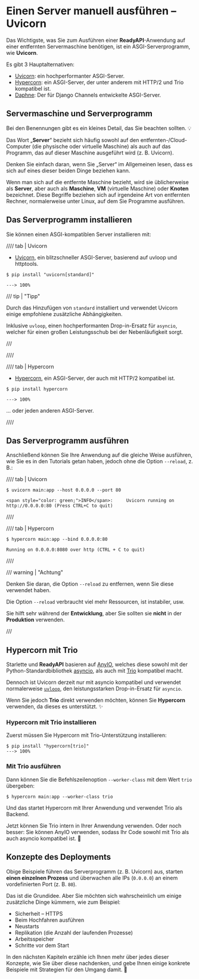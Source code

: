 # Einen Server manuell ausführen – Uvicorn

Das Wichtigste, was Sie zum Ausführen einer **ReadyAPI**-Anwendung auf einer entfernten Servermaschine benötigen, ist ein ASGI-Serverprogramm, wie **Uvicorn**.

Es gibt 3 Hauptalternativen:

* <a href="https://www.uvicorn.org/" class="external-link" target="_blank">Uvicorn</a>: ein hochperformanter ASGI-Server.
* <a href="https://hypercorn.readthedocs.io/" class="external-link" target="_blank">Hypercorn</a>: ein ASGI-Server, der unter anderem mit HTTP/2 und Trio kompatibel ist.
* <a href="https://github.com/django/daphne" class="external-link" target="_blank">Daphne</a>: Der für Django Channels entwickelte ASGI-Server.

## Servermaschine und Serverprogramm

Bei den Benennungen gibt es ein kleines Detail, das Sie beachten sollten. 💡

Das Wort „**Server**“ bezieht sich häufig sowohl auf den entfernten-/Cloud-Computer (die physische oder virtuelle Maschine) als auch auf das Programm, das auf dieser Maschine ausgeführt wird (z. B. Uvicorn).

Denken Sie einfach daran, wenn Sie „Server“ im Allgemeinen lesen, dass es sich auf eines dieser beiden Dinge beziehen kann.

Wenn man sich auf die entfernte Maschine bezieht, wird sie üblicherweise als **Server**, aber auch als **Maschine**, **VM** (virtuelle Maschine) oder **Knoten** bezeichnet. Diese Begriffe beziehen sich auf irgendeine Art von entfernten Rechner, normalerweise unter Linux, auf dem Sie Programme ausführen.

## Das Serverprogramm installieren

Sie können einen ASGI-kompatiblen Server installieren mit:

//// tab | Uvicorn

* <a href="https://www.uvicorn.org/" class="external-link" target="_blank">Uvicorn</a>, ein blitzschneller ASGI-Server, basierend auf uvloop und httptools.

<div class="termy">

```console
$ pip install "uvicorn[standard]"

---> 100%
```

</div>

/// tip | "Tipp"

Durch das Hinzufügen von `standard` installiert und verwendet Uvicorn einige empfohlene zusätzliche Abhängigkeiten.

Inklusive `uvloop`, einen hochperformanten Drop-in-Ersatz für `asyncio`, welcher für einen großen Leistungsschub bei der Nebenläufigkeit sorgt.

///

////

//// tab | Hypercorn

* <a href="https://github.com/pgjones/hypercorn" class="external-link" target="_blank">Hypercorn</a>, ein ASGI-Server, der auch mit HTTP/2 kompatibel ist.

<div class="termy">

```console
$ pip install hypercorn

---> 100%
```

</div>

... oder jeden anderen ASGI-Server.

////

## Das Serverprogramm ausführen

Anschließend können Sie Ihre Anwendung auf die gleiche Weise ausführen, wie Sie es in den Tutorials getan haben, jedoch ohne die Option `--reload`, z. B.:

//// tab | Uvicorn

<div class="termy">

```console
$ uvicorn main:app --host 0.0.0.0 --port 80

<span style="color: green;">INFO</span>:     Uvicorn running on http://0.0.0.0:80 (Press CTRL+C to quit)
```

</div>

////

//// tab | Hypercorn

<div class="termy">

```console
$ hypercorn main:app --bind 0.0.0.0:80

Running on 0.0.0.0:8080 over http (CTRL + C to quit)
```

</div>

////

/// warning | "Achtung"

Denken Sie daran, die Option `--reload` zu entfernen, wenn Sie diese verwendet haben.

Die Option `--reload` verbraucht viel mehr Ressourcen, ist instabiler, usw.

Sie hilft sehr während der **Entwicklung**, aber Sie sollten sie **nicht** in der **Produktion** verwenden.

///

## Hypercorn mit Trio

Starlette und **ReadyAPI** basieren auf <a href="https://anyio.readthedocs.io/en/stable/" class="external-link" target="_blank">AnyIO</a>, welches diese sowohl mit der Python-Standardbibliothek <a href="https://docs.python.org/3/library/asyncio-task.html" class="external-link" target="_blank">asyncio</a>, als auch mit <a href="https://trio.readthedocs.io/en/stable/" class="external-link" target="_blank">Trio</a> kompatibel macht.

Dennoch ist Uvicorn derzeit nur mit asyncio kompatibel und verwendet normalerweise <a href="https://github.com/MagicStack/uvloop" class="external-link" target="_blank">`uvloop`</a>, den leistungsstarken Drop-in-Ersatz für `asyncio`.

Wenn Sie jedoch **Trio** direkt verwenden möchten, können Sie **Hypercorn** verwenden, da dieses es unterstützt. ✨

### Hypercorn mit Trio installieren

Zuerst müssen Sie Hypercorn mit Trio-Unterstützung installieren:

<div class="termy">

```console
$ pip install "hypercorn[trio]"
---> 100%
```

</div>

### Mit Trio ausführen

Dann können Sie die Befehlszeilenoption `--worker-class` mit dem Wert `trio` übergeben:

<div class="termy">

```console
$ hypercorn main:app --worker-class trio
```

</div>

Und das startet Hypercorn mit Ihrer Anwendung und verwendet Trio als Backend.

Jetzt können Sie Trio intern in Ihrer Anwendung verwenden. Oder noch besser: Sie können AnyIO verwenden, sodass Ihr Code sowohl mit Trio als auch asyncio kompatibel ist. 🎉

## Konzepte des Deployments

Obige Beispiele führen das Serverprogramm (z. B. Uvicorn) aus, starten **einen einzelnen Prozess** und überwachen alle IPs (`0.0.0.0`) an einem vordefinierten Port (z. B. `80`).

Das ist die Grundidee. Aber Sie möchten sich wahrscheinlich um einige zusätzliche Dinge kümmern, wie zum Beispiel:

* Sicherheit – HTTPS
* Beim Hochfahren ausführen
* Neustarts
* Replikation (die Anzahl der laufenden Prozesse)
* Arbeitsspeicher
* Schritte vor dem Start

In den nächsten Kapiteln erzähle ich Ihnen mehr über jedes dieser Konzepte, wie Sie über diese nachdenken, und gebe Ihnen einige konkrete Beispiele mit Strategien für den Umgang damit. 🚀
